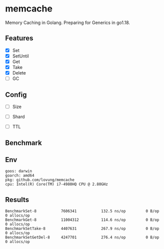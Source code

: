 # memcache
Memory Caching in Golang. 
Preparing for Generics in go1.18.

## Features

- [x] Set
- [x] SetUntil
- [x] Get
- [x] Take
- [x] Delete
- [ ] GC

## Config

- [ ] Size
- [ ] Shard
- [ ] TTL


## Benchmark
## Env
```
goos: darwin
goarch: amd64
pkg: github.com/lovung/memcache
cpu: Intel(R) Core(TM) i7-4980HQ CPU @ 2.80GHz
```

## Results
```
BenchmarkSet-8   	     7606341	       132.5 ns/op	       0 B/op	       0 allocs/op
BenchmarkGet-8   	     11004312	       114.6 ns/op	       0 B/op	       0 allocs/op
BenchmarkSetTake-8   	 4407631	       267.9 ns/op	       0 B/op	       0 allocs/op
BenchmarkSetGetDel-8   	 4247701	       276.4 ns/op	       0 B/op	       0 allocs/op
```
